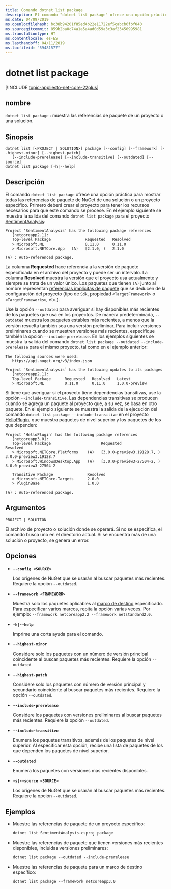 ```yaml
---
title: Comando dotnet list package
description: El comando "dotnet list package" ofrece una opción práctica para mostrar las referencias de paquete de un proyecto o una solución.
ms.date: 04/09/2019
ms.openlocfilehash: bc38b94201f85ed4b22e11722ef5cabcb6fbf040
ms.sourcegitcommit: 859b2ba0c74a1a5a4ad0d59a3c3af23450995981
ms.translationtype: HT
ms.contentlocale: es-ES
ms.lasthandoff: 04/11/2019
ms.locfileid: "59481577"
---
```

# <a name="dotnet-list-package"></a>dotnet list package

[!INCLUDE [topic-appliesto-net-core-22plus](../../../includes/topic-appliesto-net-core-22plus.md)]

## <a name="name"></a>nombre

`dotnet list package` : muestra las referencias de paquete de un proyecto o una solución.

## <a name="synopsis"></a>Sinopsis

```
dotnet list [<PROJECT | SOLUTION>] package [--config] [--framework] [--highest-minor] [--highest-patch] 
   [--include-prerelease] [--include-transitive] [--outdated] [--source]
dotnet list package [-h|--help]
```

## <a name="description"></a>Descripción

El comando `dotnet list package` ofrece una opción práctica para mostrar todas las referencias de paquete de NuGet de una solución o un proyecto específico. Primero deberá crear el proyecto para tener los recursos necesarios para que este comando se procese. En el ejemplo siguiente se muestra la salida del comando `dotnet list package` para el proyecto [SentimentAnalysis](https://github.com/dotnet/samples/tree/master/machine-learning/tutorials/SentimentAnalysis):

```output
Project 'SentimentAnalysis' has the following package references
   [netcoreapp2.1]:
   Top-level Package               Requested   Resolved
   > Microsoft.ML                  0.11.0      0.11.0
   > Microsoft.NETCore.App   (A)   [2.1.0, )   2.1.0

(A) : Auto-referenced package.
```

La columna **Requested** hace referencia a la versión de paquete especificada en el archivo del proyecto y puede ser un intervalo. La columna **Resolved** muestra la versión que el proyecto usa actualmente y siempre se trata de un valor único. Los paquetes que tienen `(A)` junto al nombre representan [referencias implícitas de paquete](csproj.md#implicit-package-references) que se deducen de la configuración del proyecto (tipo de `Sdk`, propiedad `<TargetFramework>` o `<TargetFrameworks>`, etc.).

Use la opción `--outdated` para averiguar si hay disponibles más recientes de los paquetes que usa en los proyectos. De manera predeterminada, `--outdated` muestra los paquetes estables más recientes, a menos que la versión resuelta también sea una versión preliminar. Para incluir versiones preliminares cuando se muestren versiones más recientes, especifique también la opción `--include-prerelease`. En los ejemplos siguientes se muestra la salida del comando `dotnet list package --outdated --include-prerelease` para el mismo proyecto, tal como en el ejemplo anterior:

```output
The following sources were used:
   https://api.nuget.org/v3/index.json

Project `SentimentAnalysis` has the following updates to its packages
   [netcoreapp2.1]:
   Top-level Package      Requested   Resolved   Latest
   > Microsoft.ML         0.11.0      0.11.0     1.0.0-preview
```

Si tiene que averiguar si el proyecto tiene dependencias transitivas, use la opción `--include-transitive`. Las dependencias transitivas se producen cuando se agrega un paquete al proyecto que, a su vez, se basa en otro paquete. En el ejemplo siguiente se muestra la salida de la ejecución del comando `dotnet list package --include-transitive` en el proyecto [HelloPlugin](https://github.com/dotnet/samples/tree/master/core/extensions/AppWithPlugin/HelloPlugin), que muestra paquetes de nivel superior y los paquetes de los que dependen:

```output
Project 'HelloPlugin' has the following package references
   [netcoreapp3.0]:
   Top-level Package                      Requested                    Resolved
   > Microsoft.NETCore.Platforms    (A)   [3.0.0-preview3.19128.7, )   3.0.0-preview3.19128.7
   > Microsoft.WindowsDesktop.App   (A)   [3.0.0-preview3-27504-2, )   3.0.0-preview3-27504-2

   Transitive Package               Resolved
   > Microsoft.NETCore.Targets      2.0.0
   > PluginBase                     1.0.0

(A) : Auto-referenced package.
```

## <a name="arguments"></a>Argumentos

`PROJECT | SOLUTION`

El archivo de proyecto o solución donde se operará. Si no se especifica, el comando busca uno en el directorio actual. Si se encuentra más de una solución o proyecto, se genera un error.

## <a name="options"></a>Opciones

* **`--config <SOURCE>`**

  Los orígenes de NuGet que se usarán al buscar paquetes más recientes. Requiere la opción `--outdated`.

* **`--framework <FRAMEWORK>`**

  Muestra solo los paquetes aplicables al [marco de destino](../../standard/frameworks.md) especificado. Para especificar varios marcos, repita la opción varias veces. Por ejemplo: `--framework netcoreapp2.2 --framework netstandard2.0`.

* **`-h|--help`**

  Imprime una corta ayuda para el comando.

* **`--highest-minor`**

  Considere solo los paquetes con un número de versión principal coincidente al buscar paquetes más recientes. Requiere la opción `--outdated`.

* **`--highest-patch`**

  Considere solo los paquetes con número de versión principal y secundario coincidente al buscar paquetes más recientes. Requiere la opción `--outdated`.

* **`--include-prerelease`**

  Considere los paquetes con versiones preliminares al buscar paquetes más recientes. Requiere la opción `--outdated`.

* **`--include-transitive`**

  Enumera los paquetes transitivos, además de los paquetes de nivel superior. Al especificar esta opción, recibe una lista de paquetes de los que dependen los paquetes de nivel superior.

* **`--outdated`**

  Enumera los paquetes con versiones más recientes disponibles.

* **`-s|--source <SOURCE>`**

  Los orígenes de NuGet que se usarán al buscar paquetes más recientes. Requiere la opción `--outdated`.

## <a name="examples"></a>Ejemplos

* Muestre las referencias de paquete de un proyecto específico:

  ```console
  dotnet list SentimentAnalysis.csproj package
  ```

* Muestre las referencias de paquete que tienen versiones más recientes disponibles, incluidas versiones preliminares:

  ```console
  dotnet list package --outdated --include-prerelease
  ```

* Muestre las referencias de paquete para un marco de destino específico:

  ```console
  dotnet list package --framework netcoreapp3.0
  ```